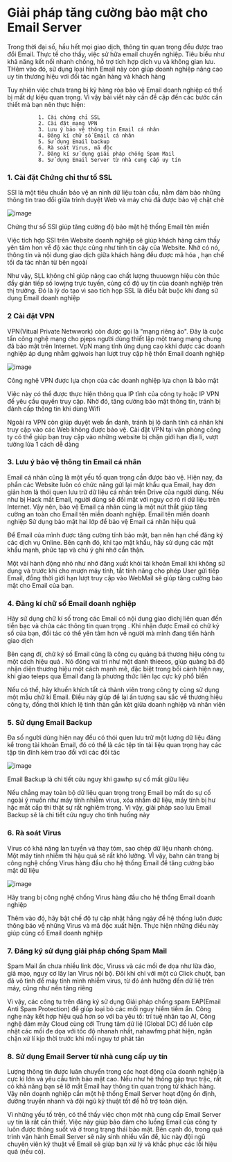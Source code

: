 # Giải pháp tăng cường bảo mật cho Email Server
Trong thời đại số, hầu hết mọi giao dịch, thông tin quan trọng đều được trao đổi Email. Thực tế cho thấy, việc sử hữa email chuyển nghiệp. Tiêu biểu như khả năng kết nối nhanh chống, hỗ trợ tích hợp dịch vụ và không gian lưu. THêm vào đó, sử dụng loại hình Email này còn giúp doanh nghiệp nâng cao uy tín thương hiệu vơi đối tác ngân hàng và khách hàng

Tuy nhiên việc chưa trang bị kỹ hàng ròa bảo vệ Email doanh nghiệp có thể bị mất dự kiệu quan trọng. Vì vậy bài viết này cần đề cập đến các bước cần thiết mà bạn nên thực hiện:

              1. Cài chứng chỉ SSL
              2. Cài đặt mạng VPN
              3. Lưu ý bảo vệ thông tin Email cá nhân
              4. Đăng kí chữ số Email cá nhân
              5. Sử dụng Email backup
              6. Rà soát Virus, mã độc
              7. Đăng kí sử dụng giải pháp chống Spam Mail
              8. Sử dụng Email Server từ nhà cung cấp uy tín
### 1. Cài đặt Chứng chỉ thư tố SSL
SSl là một tiêu chuẩn bảo vệ an ninh dữ liệu toàn cầu, nằm đảm bảo những thông tin trao đổi giữa trình duyệt Web và máy chủ đã được bảo vệ chặt chẽ


![image](https://user-images.githubusercontent.com/105496635/187405758-2582acb9-9984-490c-8fbb-75c776b33d5e.png)

Chứng thư số SSl giúp tăng cường độ bảo mật  hệ thống Email tên miền

Việc tích hợp SSl trên Website doanh nghiệp sẽ giúp khách hàng cảm thấy yên tâm hon về độ xác thực cũng như tính tin cậy của Website. Nhờ có nó, thông tin và nội dung giao dịch giữa khách hàng đều được mã hóa , hạn chế tối đa tác nhân từ bên ngoài

Như vậy, SLL không chỉ giúp nâng cao chất lượng thuuowgn hiệu còn thúc đẩy gián tiếp số lowjng trực tuyến, củng cố độ uy tín của doanh nghiệp trên thị trường. Đó là lý do tạo vì sao tích họp SSL là điều bắt buộc khi đang sử dụng Email doanh nghiệp

### 2 Cài đặt VPN 
VPN(Vitual Private Netwwork) còn được gọi là "mạng riêng ảo". Đây là cuộc tấn công nghệ mạng cho pjeps người dùng thiết lập một trang mạng chung đã bảo mật trên Internet. VpN mang tính ứng dụng cao kkhi được các doanh nghiệp áp dụng nhằm ggiwois hạn lượt truy cập hệ thồn Email doanh nghiệp

![image](https://user-images.githubusercontent.com/105496635/187411788-15808182-44d1-457d-bd10-417c0347f8f2.png)
    
    
Công nghệ VPN được lựa chọn của các doanh nghiệp lựa chọn là bảo mật

Việc này có thể được thực hiện thông qua IP tĩnh của công ty hoặc IP VPN để yêu cầu quyền truy cập. Nhờ đó, tăng cường bảo mật thông tin, tránh bị đánh cấp thông tin khi dùng Wifi 

Ngoài ra VPN còn giúp duyệt web ẩn danh, tránh bị lộ danh tính cá nhân khi truy cập vào các Web không được bảo vệ. Cài đặt VPN tại văn phòng công ty có thể giúp bạn truy cập vào những website bị chặn giới hạn địa lí, vượt tường lửa 1 cách dễ dàng

### 3. Lưu ý bảo vệ thông tin Email cá nhân

Email cá nhân cũng là một yếu tố quan trọng cần được bảo vệ. Hiện nay, đa phần các Website luôn có chức năng gửi lại mật khẩu qua Email, hay đơn giản hơn là thói quen lưu trữ dữ liệu cá nhân trên Drive của người dùng. Nếu như bị Hack mất Email, người dùng sẽ đối mặt với nguy cơ rò rỉ dữ liệu trên Internet. Vậy nên, bảo vệ Email cá nhân cũng là một nút thắt giúp tăng cường an toàn cho Email tên miền doanh nghiệp. Email tên miền doanh nghiệp Sử dụng bảo mật hai lớp để bảo vệ Email cá nhân hiệu quả

Để Email của mình được tăng cường tính bảo mật, bạn nên hạn chế đăng ký các dịch vụ Online. Bên cạnh đó, khi tạo mật khẩu, hãy sử dụng các mật khẩu mạnh, phức tạp và chú ý ghi nhớ cẩn thận.

Một vài hành động nhỏ như nhớ đăng xuất khỏi tài khoản Email khi không sử dụng và trước khi cho mượn máy tính, tắt tính năng cho phép User gửi tiếp Email, đồng thời giới hạn lượt truy cập vào WebMail sẽ giúp tăng cường bảo mật cho Email của bạn.

### 4. Đăng kí chữ số Email doanh nghiệp

Hãy sử dụng chữ kí số trong các Email có nội dung giao dichj liên quan đến tiền bạc và chứa các thông tin quan trọng . Khi nhận được Email có chữ ký số  của bạn, đối tác có thể yên tâm hơn về người mà mình đang tiến hành giao dịch 

Bên cạng đí, chữ ký số Email cũng là công cụ quảng bá thương hiệu công tu một cách hiệu quả . Nó đóng vai trì như một danh thieeos, giúp quảng bá độ nhận diện thương hiệu một cách mạnh mẽ, đặc biệt trong bối cảnh hiện nay, khi giao teieps qua Email đang là phương thức liên lạc cực kỳ phổ biến 

Nếu có thể, hãy khuến khích tất cả thành viên trong công ty cùng sử dụng một mẫu chữ kí Email. Điều này giúp để lại ấn tượng sau sắc về thương hiệu công ty, đồng thời khích lệ tinh thàn gắn kêt giữa doanh nghiệp và nhân viên

### 5. Sử dụng Email Backup

Đa số người dùng hiện nay đều có thói quen lưu trữ một lượng dữ liệu đáng kể trong tài khoản Email, đó có thể là các tệp tin tài liệu quan trọng hay các tập tin đính kèm trao đổi với các đối tác

![image](https://user-images.githubusercontent.com/105496635/187572408-3d56f0c6-df9b-45d9-8a81-fa37fe61983d.png)

Email Backup là chi tiết cứu nguy khi gawhp sự cố mất giữu liệu

Nếu chẳng may toàn bộ dữ liệu quan trọng trong Email bọ mất do sự cố ngoài ý muốn như máy tính nhiễm virus, xóa nhầm dữ liệu, máy tính bị hư hặc mất cắp thì thật sự rất nghiêm trọng. Vì vậy, giải pháp sao lưu Email Backup sẽ là chi tiết cứu nguy cho tình huống này

### 6. Rà soát Virus

Virus có khả năng lan tuyền và thay tóm, sao chép dữ liệu nhanh chóng. Một máy tính nhiễm thì hậu quả sẽ rất khó lường. VÌ vậy, bahn càn trang bị công nghệ chống Virus hàng đầu cho hệ thống Email để tăng cường bảo mật dữ liệu

![image](https://user-images.githubusercontent.com/105496635/187573144-ad4666b1-3812-4fc1-9abb-67e6b27e6d46.png)

Hãy trang bị công nghệ chống Virus hàng đầu cho hệ thống Email doanh nghiệp

Thêm vào đó, hãy bật chế độ tự cập nhật hằng ngày để hệ thống luôn được thông báo về những Virus và mã độc xuất hiện. Thực hiện những điều này giúp cũng cố Email doanh nghiệp

### 7. Đăng ký sử dụng giải pháp chống Spam Mail

Spam Mail ẩn chưa nhiều link độc, Viruss và các mối đe dọa như lừa đảo, giả mạo, nguy cơ lây lan Virus nội bộ. Đôi khi chỉ với một cú Click chuột, bạn đã vô tình để máy tính mình nhiễm virus, từ đó ảnh hưởng đến dữ liệ trên máy, cũng như nền tảng riêng

Vì vậy, các công tu trên đăng ký sử dụng Giải pháp chống spam EAP(Email Anti Spam Protection) để giúp loại bỏ các mối nguy hiểm tiềm ẩn. Công nghẹ này kết hợp hiệu quả hơn so với ba yêu tố: trí tuệ nhân tạo Al, Công nghệ đám mây Cloud cùng cới Trung tâm dữ liệ (Global DC) để luôn câp nhật các mối đe dọa với tốc độ nhanah nhất, nahawfmg phát hiện, ngăn chặn xử lí kịp thời trước khi mối nguy tơ phát tán

### 8. Sử dụng Email Server từ nhà cung cấp uy tín
Lượng thông tin được luân chuyển trong các hoạt động của doanh nghiệp là cực kì lớn và yêu cầu tính bảo mật cao.  Nếu như hệ thống gặp trục trặc, rất có khả năng bạn sẽ lỡ mất Email hay thông tin quan trọng từ khách hàng. Vậy nên doanh nghiệp cần một hệ thống Email Server hoạt động ổn định, đường truyền nhanh và đội ngũ kỹ thuật tốt để hỗ trợ toàn diện.

Vì những yếu tố trên, có thể thấy việc chọn một nhà cung cấp Email Server uy tín là rất cần thiết. Việc này giúp bảo đảm cho luồng Email của công ty luôn được thông suốt và ở trong trạng thái bảo mật. Bên cạnh đó, trong quá trình vận hành Email Server sẽ nảy sinh nhiều vấn đề, lúc này đội ngũ chuyên viên kỹ thuật về Email sẽ giúp bạn xử lý và khắc phục các lỗi hiệu quả (nếu có).



























